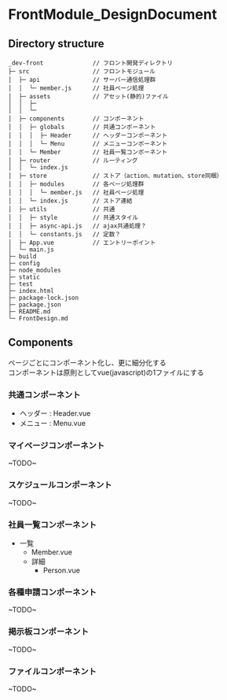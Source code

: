 # FrontModule_DesignDocument
## Directory structure
```
_dev-front				// フロント開発ディレクトリ
├─ src					// フロントモジュール
│  ├─ api				// サーバー通信処理群
│  │  └─ member.js		// 社員ページ処理
│  ├─ assets			// アセット(静的)ファイル	
│  │  ├─ 
│  │  └─
│  ├─ components		// コンポーネント	
│  │  ├─ globals		// 共通コンポーネント
│  │  │  ├─ Header		// ヘッダーコンポーネント
│  │  │  └─ Menu		// メニューコンポーネント
│  │  └─ Member			// 社員一覧コンポーネント
│  ├─ router			// ルーティング
│  │  └─ index.js
│  ├─ store				// ストア（action、mutation、store同梱）
│  │  ├─ modules		// 各ページ処理群	
│  │  │  └─ member.js	// 社員ページ処理
│  │  └─ index.js		// ストア連結
│  ├─ utils				// 共通
│  │  ├─ style			// 共通スタイル	
│  │  ├─ async-api.js	// ajax共通処理？
│  │  └─ constants.js	// 定数？
│  ├─ App.vue			// エントリーポイント
│  └─ main.js
├─ build
├─ config
├─ node_modules
├─ static
├─ test
├─ index.html
├─ package-lock.json
├─ package.json
├─ README.md
└─ FrontDesign.md
```

## Components
ページごとにコンポーネント化し、更に細分化する  
コンポーネントは原則としてvue(javascript)の1ファイルにする	  

### 共通コンポーネント
* ヘッダー : Header.vue
* メニュー : Menu.vue

### マイページコンポーネント
~TODO~

### スケジュールコンポーネント
~TODO~

### 社員一覧コンポーネント
* 一覧
	* Member.vue
	* 詳細
		* Person.vue

### 各種申請コンポーネント
~TODO~

### 掲示板コンポーネント
~TODO~

### ファイルコンポーネント
~TODO~
